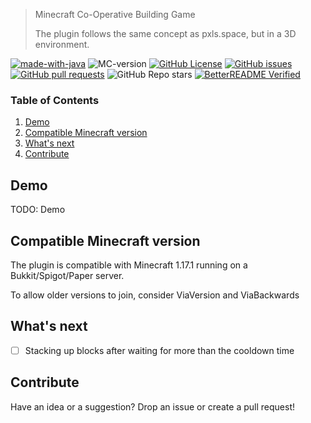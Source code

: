 > Minecraft Co-Operative Building Game
>
> The plugin follows the same concept as pxls.space, but in a 3D environment.


[![made-with-java](https://img.shields.io/badge/Made%20with-Java-orange?logo=java&logoColor=white)](https://www.java.com/)
![MC-version](https://img.shields.io/badge/MC%20version-1.17.1-green)
[![GitHub License](https://img.shields.io/github/license/HoangTheBoss/blockgame)](https://github.com/HoangTheBoss/blockgame/blob/master/LICENSE)
[![GitHub issues](https://img.shields.io/github/issues/HoangTheBoss/blockgame)](https://github.com/HoangTheBoss/blockgame/issues)
[![GitHub pull requests](https://img.shields.io/github/issues-pr/HoangTheBoss/blockgame)](https://github.com/HoangTheBoss/blockgame/pulls)
![GitHub Repo stars](https://img.shields.io/github/stars/HoangTheBoss/blockgame?style=social)
[![BetterREADME Verified](https://img.shields.io/badge/BetterREADME-Verified-grey?logo=github&labelColor=white&logoColor=grey)](https://github.com/better-readme)


### Table of Contents
1. [Demo](#demo)
2. [Compatible Minecraft version](#compatible-minecraft-version)
3. [What's next](#whats-next)
4. [Contribute](#contribute)


## Demo
TODO: Demo


## Compatible Minecraft version
The plugin is compatible with Minecraft 1.17.1 running on a Bukkit/Spigot/Paper server.

To allow older versions to join, consider ViaVersion and ViaBackwards


## What's next
- [ ] Stacking up blocks after waiting for more than the cooldown time


## Contribute
Have an idea or a suggestion? Drop an issue or create a pull request!
